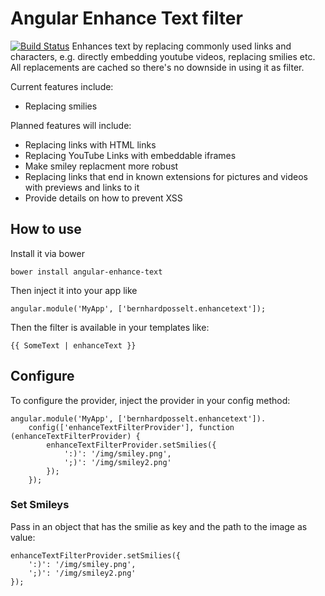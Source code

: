 # Angular Enhance Text filter

[![Build Status](https://travis-ci.org/Raydiation/angular-enhance-text.png?branch=master)](https://travis-ci.org/Raydiation/angular-enhance-text)
Enhances text by replacing commonly used links and characters, e.g. directly embedding youtube videos, replacing smilies etc. All replacements are cached so there's no downside in using it as filter.

Current features include: 

* Replacing smilies

Planned features will include:

* Replacing links with HTML links
* Replacing YouTube Links with embeddable iframes
* Make smiley replacment more robust
* Replacing links that end in known extensions for pictures and videos with previews and links to it
* Provide details on how to prevent XSS

## How to use

Install it via bower
    
    bower install angular-enhance-text

Then inject it into your app like

    angular.module('MyApp', ['bernhardposselt.enhancetext']);

Then the filter is available in your templates like:

    {{ SomeText | enhanceText }}


## Configure

To configure the provider, inject the provider in your config method:

    angular.module('MyApp', ['bernhardposselt.enhancetext']).
        config(['enhanceTextFilterProvider'], function (enhanceTextFilterProvider) {
            enhanceTextFilterProvider.setSmilies({
                ':)': '/img/smiley.png',
                ';)': '/img/smiley2.png'
            });
        });


### Set Smileys

Pass in an object that has the smilie as key and the path to the image as value:

    enhanceTextFilterProvider.setSmilies({
        ':)': '/img/smiley.png',
        ';)': '/img/smiley2.png'
    });